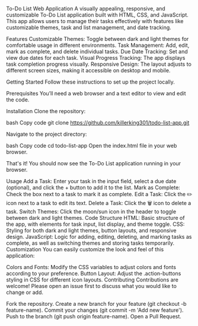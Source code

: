 To-Do List Web Application
A visually appealing, responsive, and customizable To-Do List application built with HTML, CSS, and JavaScript. This app allows users to manage their tasks effectively with features like customizable themes, task and list management, and date tracking.


Features
Customizable Themes: Toggle between dark and light themes for comfortable usage in different environments.
Task Management: Add, edit, mark as complete, and delete individual tasks.
Due Date Tracking: Set and view due dates for each task.
Visual Progress Tracking: The app displays task completion progress visually.
Responsive Design: The layout adjusts to different screen sizes, making it accessible on desktop and mobile.




Getting Started
Follow these instructions to set up the project locally.

Prerequisites
You’ll need a web browser and a text editor to view and edit the code.

Installation
Clone the repository:

bash
Copy code
git clone https://github.com/killerking301/todo-list-app.git

Navigate to the project directory:

bash
Copy code
cd todo-list-app
Open the index.html file in your web browser.

That's it! You should now see the To-Do List application running in your browser.

Usage
Add a Task: Enter your task in the input field, select a due date (optional), and click the + button to add it to the list.
Mark as Complete: Check the box next to a task to mark it as complete.
Edit a Task: Click the ✏️ icon next to a task to edit its text.
Delete a Task: Click the 🗑️ icon to delete a task.
Switch Themes: Click the moon/sun icon in the header to toggle between dark and light themes.
Code Structure
HTML: Basic structure of the app, with elements for task input, list display, and theme toggle.
CSS: Styling for both dark and light themes, button layouts, and responsive design.
JavaScript: Logic for adding, editing, deleting, and marking tasks as complete, as well as switching themes and storing tasks temporarily.
Customization
You can easily customize the look and feel of this application:

Colors and Fonts: Modify the CSS variables to adjust colors and fonts according to your preference.
Button Layout: Adjust the .action-buttons styling in CSS for different icon layouts.
Contributing
Contributions are welcome! Please open an issue first to discuss what you would like to change or add.

Fork the repository.
Create a new branch for your feature (git checkout -b feature-name).
Commit your changes (git commit -m 'Add new feature').
Push to the branch (git push origin feature-name).
Open a Pull Request.
